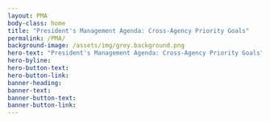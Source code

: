 ```yaml
---
layout: PMA
body-class: home
title: "President's Management Agenda: Cross-Agency Priority Goals"
permalink: /PMA/
background-image: /assets/img/grey.background.png
hero-text: "President's Management Agenda: Cross-Agency Priority Goals"
hero-byline:
hero-button-text: 
hero-button-link: 
banner-heading: 
banner-text: 
banner-button-text: 
banner-button-link: 
---
```

